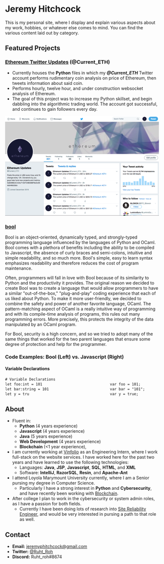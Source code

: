 # __Jeremy Hitchcock__

This is my personal site, where I display and explain various aspects about my work, hobbies, or whatever else comes to mind. You can find the various content laid out by category.

## __Featured Projects__

### __[Ethereum Twitter Updates](https://github.com/JeremyHi/Personal-Projects/tree/master/Ethereum_Twitter) (@Current_ETH)__

- Currently houses the __Python__ files in which my _**@Current_ETH**_ Twitter account performs rudimentary coin analysis on price of Ethereum, then tweets information about said coin.
- Performs hourly, twelve hour, and under construction websocket analysis of Ethereum.
- The goal of this project was to increase my Python skillset, and begin dabbling into the algorithmic trading world.
The account got successful, and continues to gain followers every day.

<img src="Images/Current_ETH.png" alt="Drawing" style="width: 650px;"/>

### __[bool](https://teecolz.github.io/bool/)__

Bool is an object-oriented, dynamically typed, and strongly-typed programming language influenced by the languages of Python and OCaml. Bool comes with a plethora of benefits including the ability to be compiled to Javascript, the absence of curly braces and semi-colons, intuitive and simple readability, and so much more. Bool's simple, easy to learn syntax emphasizes readability and therefore reduces the cost of program maintenance.

Often, programmers will fall in love with Bool because of its similarity to Python and the productivity it provides. The original reason we decided to create Bool was to create a language that would allow programmers to have a similar "out-of-the-box," "plug-and-play" coding experience that each of us liked about Python. To make it more user-friendly, we decided to combine the safety and power of another favorite language, OCaml. The pattern-matching aspect of OCaml is a really intuitive way of programming and with its compile-time analysis of programs, this rules out many programming errors. More precisely, this protects the integrity of the data manipulated by an OCaml program.

For Bool, security is a high concern, and so we tried to adopt many of the same things that worked for the two parent languages that ensure some degree of protection and help for the programmer.

### Code Examples: Bool (Left) vs. Javascript (Right)
#### Variable Declarations
````
# Variable Declarations
let foo:int = 101                               var foo = 101;
let bar:string = 101                            var bar = "101";
let y = tru                                     var y = true;
````

## __About__

- Fluent in:
  - __Python__ (4 years experience)
  - __Javascript__ (4 years experience)
  - __Java__ (5 years experience)
  - __Web Development__ (4 years experience)
  - __Blockchain__ (<1 year experience),
- I am currently working at [Vinfolio](https://vinfolio.com/) as an Engineering Intern, where I work full-stack on the website services. I have worked here for the past two years and have learned to use the following technologies:
  - Languages: __Java__, __JSP__, __Javascript__, __SQL__, __HTML__, and __XML__
  - Software: __IntelliJ__, __RazorSQL__, __Resin__, and __Apache-Ant__
- I attend Loyola Marymount University currently, where I am a Senior pursing my degree in Computer Science.
  - Particularly I have a strong interest in __Python__ and __Cybersecurity__, and have recently been working with [Blockchain](https://www.blockchain.com/).
- After college I plan to work in the cybersecurity or system admin roles, as I have a passion for both fields.
  - Currently I have been doing lots of research into [Site Reliability Engineer](https://landing.google.com/sre/interview/ben-treynor.html), and would be very interested in pursing a path to that role as well.

## __Contact__

- __Email:__ jeremyphitchcock@gmail.com
- __Twitter:__ [@Ruht_Roh](https://twitter.com/Ruht_Roh)
- __Discord:__ Ruht_roh#8674
